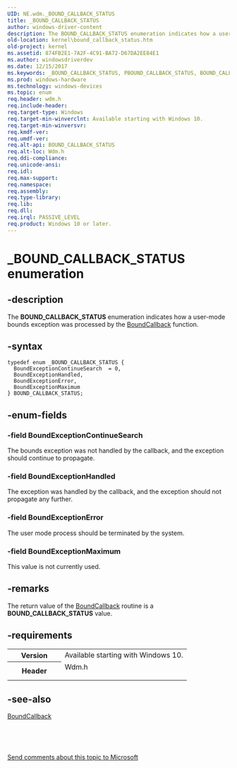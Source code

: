 ```yaml
---
UID: NE.wdm._BOUND_CALLBACK_STATUS
title: _BOUND_CALLBACK_STATUS
author: windows-driver-content
description: The BOUND_CALLBACK_STATUS enumeration indicates how a user-mode bounds exception was processed by the BoundCallback function.
old-location: kernel\bound_callback_status.htm
old-project: kernel
ms.assetid: 874FB2E1-7A2F-4C91-BA72-D67DA2EE84E1
ms.author: windowsdriverdev
ms.date: 12/15/2017
ms.keywords: _BOUND_CALLBACK_STATUS, PBOUND_CALLBACK_STATUS, BOUND_CALLBACK_STATUS, *PBOUND_CALLBACK_STATUS
ms.prod: windows-hardware
ms.technology: windows-devices
ms.topic: enum
req.header: wdm.h
req.include-header: 
req.target-type: Windows
req.target-min-winverclnt: Available starting with Windows 10.
req.target-min-winversvr: 
req.kmdf-ver: 
req.umdf-ver: 
req.alt-api: BOUND_CALLBACK_STATUS
req.alt-loc: Wdm.h
req.ddi-compliance: 
req.unicode-ansi: 
req.idl: 
req.max-support: 
req.namespace: 
req.assembly: 
req.type-library: 
req.lib: 
req.dll: 
req.irql: PASSIVE_LEVEL
req.product: Windows 10 or later.
---
```


# _BOUND_CALLBACK_STATUS enumeration



## -description
The <b>BOUND_CALLBACK_STATUS</b> enumeration indicates how a user-mode bounds exception was processed by the <a href="..\wdm\nc-wdm-bound_callback.md">BoundCallback</a> function.



## -syntax

````
typedef enum _BOUND_CALLBACK_STATUS { 
  BoundExceptionContinueSearch  = 0,
  BoundExceptionHandled,
  BoundExceptionError,
  BoundExceptionMaximum
} BOUND_CALLBACK_STATUS;
````


## -enum-fields

### -field BoundExceptionContinueSearch

The bounds exception was not handled by the callback, and the exception should continue to propagate.  


### -field BoundExceptionHandled

The exception was handled by the callback, and the exception should not propagate any further. 


### -field BoundExceptionError

The user mode process should be terminated by the system.


### -field BoundExceptionMaximum

This value is not currently used.


## -remarks
The return value of the <a href="..\wdm\nc-wdm-bound_callback.md">BoundCallback</a> routine is a <b>BOUND_CALLBACK_STATUS</b> value.


## -requirements
<table>
<tr>
<th width="30%">
Version

</th>
<td width="70%">
Available starting with Windows 10.

</td>
</tr>
<tr>
<th width="30%">
Header

</th>
<td width="70%">
<dl>
<dt>Wdm.h</dt>
</dl>
</td>
</tr>
</table>

## -see-also
<dl>
<dt>
<a href="..\wdm\nc-wdm-bound_callback.md">BoundCallback</a>
</dt>
</dl>
 

 

<a href="mailto:wsddocfb@microsoft.com?subject=Documentation%20feedback [kernel\kernel]:%20BOUND_CALLBACK_STATUS enumeration%20 RELEASE:%20(12/15/2017)&amp;body=%0A%0APRIVACY STATEMENT%0A%0AWe use your feedback to improve the documentation. We don't use your email address for any other purpose, and we'll remove your email address from our system after the issue that you're reporting is fixed. While we're working to fix this issue, we might send you an email message to ask for more info. Later, we might also send you an email message to let you know that we've addressed your feedback.%0A%0AFor more info about Microsoft's privacy policy, see http://privacy.microsoft.com/en-us/default.aspx." title="Send comments about this topic to Microsoft">Send comments about this topic to Microsoft</a>

